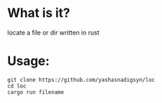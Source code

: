 # What is it?
locate a file or dir written in rust

# Usage:

    git clone https://github.com/yashasnadigsyn/loc
    cd loc
    cargo run filename

